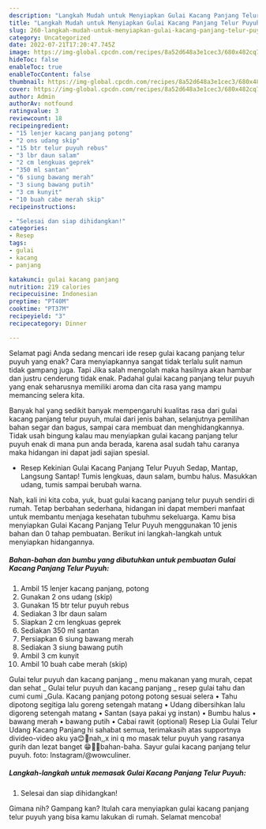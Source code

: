```yaml
---
description: "Langkah Mudah untuk Menyiapkan Gulai Kacang Panjang Telur Puyuh yang Enak"
title: "Langkah Mudah untuk Menyiapkan Gulai Kacang Panjang Telur Puyuh yang Enak"
slug: 260-langkah-mudah-untuk-menyiapkan-gulai-kacang-panjang-telur-puyuh-yang-enak
category: Uncategorized
date: 2022-07-21T17:20:47.745Z
image: https://img-global.cpcdn.com/recipes/8a52d648a3e1cec3/680x482cq70/gulai-kacang-panjang-telur-puyuh-foto-resep-utama.jpg
hideToc: false
enableToc: true
enableTocContent: false
thumbnail: https://img-global.cpcdn.com/recipes/8a52d648a3e1cec3/680x482cq70/gulai-kacang-panjang-telur-puyuh-foto-resep-utama.jpg
cover: https://img-global.cpcdn.com/recipes/8a52d648a3e1cec3/680x482cq70/gulai-kacang-panjang-telur-puyuh-foto-resep-utama.jpg
author: Admin
authorAv: notfound
ratingvalue: 3
reviewcount: 18
recipeingredient:
- "15 lenjer kacang panjang potong"
- "2 ons udang skip"
- "15 btr telur puyuh rebus"
- "3 lbr daun salam"
- "2 cm lengkuas geprek"
- "350 ml santan"
- "6 siung bawang merah"
- "3 siung bawang putih"
- "3 cm kunyit"
- "10 buah cabe merah skip"
recipeinstructions:

- "Selesai dan siap dihidangkan!"
categories:
- Resep
tags:
- gulai
- kacang
- panjang

katakunci: gulai kacang panjang 
nutrition: 219 calories
recipecuisine: Indonesian
preptime: "PT40M"
cooktime: "PT37M"
recipeyield: "3"
recipecategory: Dinner

---
```



Selamat pagi Anda sedang mencari ide resep gulai kacang panjang telur puyuh yang enak? Cara menyiapkannya sangat tidak terlalu sulit namun tidak gampang juga. Tapi Jika salah mengolah maka hasilnya akan hambar dan justru cenderung tidak enak. Padahal gulai kacang panjang telur puyuh yang enak seharusnya memiliki aroma dan cita rasa yang mampu memancing selera kita.


Banyak hal yang sedikit banyak mempengaruhi kualitas rasa dari gulai kacang panjang telur puyuh, mulai dari jenis bahan, selanjutnya pemilihan bahan segar dan bagus, sampai cara membuat dan menghidangkannya. Tidak usah bingung kalau mau menyiapkan gulai kacang panjang telur puyuh enak di mana pun anda berada, karena asal sudah tahu caranya maka hidangan ini dapat jadi sajian spesial.

- Resep Kekinian Gulai Kacang Panjang Telur Puyuh Sedap, Mantap, Langsung Santap! Tumis lengkuas, daun salam, bumbu halus. Masukkan udang, tumis sampai berubah warna.


Nah, kali ini kita coba, yuk, buat gulai kacang panjang telur puyuh sendiri di rumah. Tetap berbahan sederhana, hidangan ini dapat memberi manfaat untuk membantu menjaga kesehatan tubuhmu sekeluarga. Kamu bisa menyiapkan Gulai Kacang Panjang Telur Puyuh menggunakan 10 jenis bahan dan 0 tahap pembuatan. Berikut ini langkah-langkah untuk menyiapkan hidangannya.

<!--inarticleads1-->

##### Bahan-bahan dan bumbu yang dibutuhkan untuk pembuatan Gulai Kacang Panjang Telur Puyuh:

1. Ambil 15 lenjer kacang panjang, potong
1. Gunakan 2 ons udang (skip)
1. Gunakan 15 btr telur puyuh rebus
1. Sediakan 3 lbr daun salam
1. Siapkan 2 cm lengkuas geprek
1. Sediakan 350 ml santan
1. Persiapkan 6 siung bawang merah
1. Sediakan 3 siung bawang putih
1. Ambil 3 cm kunyit
1. Ambil 10 buah cabe merah (skip)


Gulai telur puyuh dan kacang panjang _ menu makanan yang murah, cepat dan sehat _ Gulai telur puyuh dan kacang panjang _ resep gulai tahu dan cumi cumi _Gula. Kacang panjang potong potong sesuai selera • Tahu dipotong segitiga lalu goreng setengah matang • Udang dibersihkan lalu digoreng setengah matang • Santan (saya pakai yg instan) • Bumbu halus • bawang merah • bawang putih • Cabai rawit (optional) Resep Lia Gulai Telur Udang Kacang Panjang hi sahabat semua, terimakasih atas supportnya divideo-video aku ya😊🙏nah,,x ini q mo masak telur puyuh yang rasanya gurih dan lezat banget 😁👩‍🍳bahan-baha. Sayur gulai kacang panjang telur puyuh. foto: Instagram/@wowculiner. 

<!--inarticleads2-->

##### Langkah-langkah untuk memasak Gulai Kacang Panjang Telur Puyuh:


1. Selesai dan siap dihidangkan!



Gimana nih? Gampang kan? Itulah cara menyiapkan gulai kacang panjang telur puyuh yang bisa kamu lakukan di rumah. Selamat mencoba!
